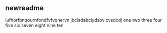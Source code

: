 ## newreadme
iufhorfbnqournfondfvfvqnervn
jbcisdabciydsbv
cvsdcdj
one two three four five six seven eight nine ten
